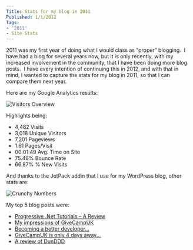 ```yaml
---
Title: Stats for my blog in 2011
Published: 1/1/2012
Tags:
- '2011'
- Site Stats
---
```


2011 was my first year of doing what I would class as “proper” blogging.  I have had a blog for several years now, but it is only recently, with my increased involvement in the community, that I have been doing more blog posts.  I have every intention of continuing this in 2012, and with that in mind, I wanted to capture the stats for my blog in 2011, so that I can compare them next year.

Here are my Google Analytics results:

![Visitors Overview](https://gep13wpstorage.blob.core.windows.net/gep13/2012/1/1/image.png)

Highlights being:

- 4,482 Visits
- 3,018 Unique Visitors
- 7,201 Pageviews
- 1.61 Pages/Visit
- 00:01:49 Avg. Time on Site
- 75.46% Bounce Rate
- 66.87% % New Visits

And thanks to the JetPack addin that I use for my WordPress blog, other stats are:

![Crunchy Numbers](https://gep13wpstorage.blob.core.windows.net/gep13/2012/1/1/image1.png)

My top 5 blog posts were:

- [Progressive .Net Tutorials – A Review](http://www.gep13.co.uk/blog/progressive-net-tutorials-a-review-skillsmatter-prognet11)
- [My impressions of GiveCampUK](http://www.gep13.co.uk/blog/my-impressions-of-givecampuk)
- [Becoming a better developer...](http://www.gep13.co.uk/blog/becoming-a-better-developer)
- [GiveCampUK is only 4 days away...](http://www.gep13.co.uk/blog/onenote-2010-make-text-in-image-searchable)
- [A review of DunDDD](http://www.gep13.co.uk/blog/a-review-of-dunddd)
